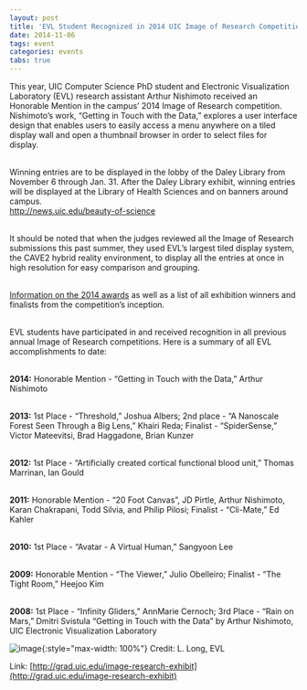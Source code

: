 ```yaml
---
layout: post
title: 'EVL Student Recognized in 2014 UIC Image of Research Competition'
date: 2014-11-06
tags: event
categories: events
tabs: true
---
```


This year, UIC Computer Science PhD student and Electronic Visualization Laboratory (EVL) research assistant Arthur Nishimoto received an Honorable Mention in the campus&rsquo; 2014 Image of Research competition. Nishimoto&rsquo;s work, &ldquo;Getting in Touch with the Data,&rdquo; explores a user interface design that enables users to easily access a menu anywhere on a tiled display wall and open a thumbnail browser in order to select files for display.<br><br>

Winning entries are to be displayed in the lobby of the Daley Library from November 6 through Jan. 31. After the Daley Library exhibit, winning entries will be displayed at the Library of Health Sciences and on banners around campus.<br>
<a href="http://news.uic.edu/beauty-of-science">http://news.uic.edu/beauty-of-science</a><br><br>

It should be noted that when the judges reviewed all the Image of Research submissions this past summer, they used EVL&rsquo;s largest tiled display system, the CAVE2 hybrid reality environment, to display all the entries at once in high resolution for easy comparison and grouping.<br><br>

<a href="http://grad.uic.edu/image-research-exhibit">Information on the 2014 awards</a> as well as a list of all exhibition winners and finalists from the competition&rsquo;s inception.<br><br>

EVL students have participated in and received recognition in all previous annual Image of Research competitions. Here is a summary of all EVL accomplishments to date:<br><br>

<strong>2014:</strong> Honorable Mention - &ldquo;Getting in Touch with the Data,&rdquo; Arthur Nishimoto<br><br>

<strong>2013:</strong> 1st Place - &ldquo;Threshold,&rdquo; Joshua Albers; 2nd place - &ldquo;A Nanoscale Forest Seen Through a Big Lens,&rdquo; Khairi Reda; Finalist - &ldquo;SpiderSense,&rdquo; Victor Mateevitsi, Brad Haggadone, Brian Kunzer<br><br>

<strong>2012:</strong> 1st Place - &ldquo;Artificially created cortical functional blood unit,&rdquo; Thomas Marrinan, Ian Gould<br><br>

<strong>2011:</strong> Honorable Mention - &ldquo;20 Foot Canvas&rdquo;, JD Pirtle, Arthur Nishimoto, Karan Chakrapani, Todd Silvia, and Philip Pilosi; Finalist  - &ldquo;Cli-Mate,&rdquo; Ed Kahler<br><br>

<strong>2010:</strong> 1st Place - &ldquo;Avatar - A Virtual Human,&rdquo; Sangyoon Lee<br><br>

<strong>2009:</strong> Honorable Mention - &ldquo;The Viewer,&rdquo; Julio Obelleiro; Finalist  - &ldquo;The Tight Room,&rdquo; Heejoo Kim<br><br>

<strong>2008:</strong> 1st Place - &ldquo;Infinity Gliders,&rdquo; AnnMarie Cernoch; 3rd Place - &ldquo;Rain on Mars,&rdquo; Dmitri Svistula
&ldquo;Getting in Touch with the Data&rdquo; by Arthur Nishimoto, UIC Electronic Visualization Laboratory

![image](https://www.evl.uic.edu/output/originals/2014-nishimoto-image-of-research_sm.png-srcw.jpg){:style="max-width: 100%"}
Credit: L. Long, EVL


Link: [http://grad.uic.edu/image-research-exhibit](http://grad.uic.edu/image-research-exhibit)
